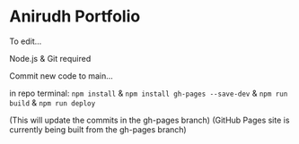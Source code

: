 # Anirudh Portfolio

To edit...

Node.js & Git required

Commit new code to main...

in repo terminal:
`npm install` &
`npm install gh-pages --save-dev` &
`npm run build` &
`npm run deploy`

(This will update the commits in the gh-pages branch)
(GitHub Pages site is currently being built from the gh-pages branch)
